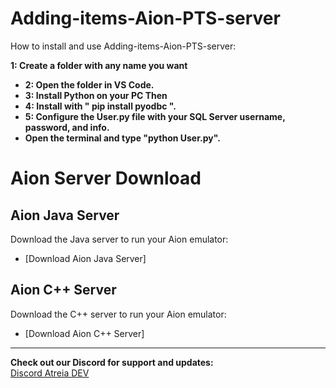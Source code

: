 ﻿# Adding-items-Aion-PTS-server

How to install and use Adding-items-Aion-PTS-server:

**1: Create a folder with any name you want** 
- **2: Open the folder in VS Code.** 
- **3: Install Python on your PC Then** 
- **4: Install with " pip install pyodbc ".**
- **5: Configure the User.py file with your SQL Server username, password, and info.**
- **Open the terminal and type "python User.py".**


# Aion Server Download

## Aion Java Server
Download the Java server to run your Aion emulator:
- [Download Aion Java Server]

## Aion C++ Server
Download the C++ server to run your Aion emulator:
- [Download Aion C++ Server]

---

**Check out our Discord for support and updates:**  
[Discord Atreia DEV ](https://discord.gg/bJZyeezspg)








